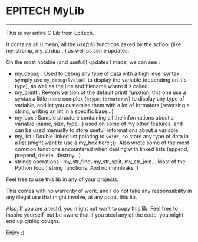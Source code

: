 # EPITECH MyLib

---

This is my entire C Lib from Epitech.

It contains all (I mean, all the _usefull_) functions asked by the school (like my_strcmp, my_strdup...) as well as some updates.

On the most notable (and usefull) updates I made, we can see :

- my_debug : Used to debug any type of data with a high level syntax : symply use `my_debug(lvalue)` to display the variable (depending on it's type), as well as the line and filename where it's called.
- my_printf : Rework version of the default printf funxtion, this one use a syntax a little more complex (`%type;formaters%`) to display any type of variable, and let you customise them with a lot of formaters (reversing a string, writing an int in a specific base...)
- my_box : Sample structure containing all the informations about a variable (name, size, type...) used on some of my other features, and can be used manually to store usefull informations about a variable
- my_list : Double linked list pointing to `void*`, so store any type of data in a list (might want to use a my_box here ;)). Also wrote some of the most common functions encountered when dealing with linked lists (append, prepend, delete, destroy...)
- strings operations : my_str_find, my_str_split, my_str_join... Most of the Python (cool) string functions. And no memleaks ;)

Feel free to use this lib in any of your projects.

This comes with no warrenty of work, and I do not take any responsability in any illegal use that might involve, at any point, this lib.

Also, If you are a tech1, you might not want to copy this lib. Feel free to inspire yourself, but be aware that if you steal any of the code, you might end up gitting cought.

Enjoy ;)
